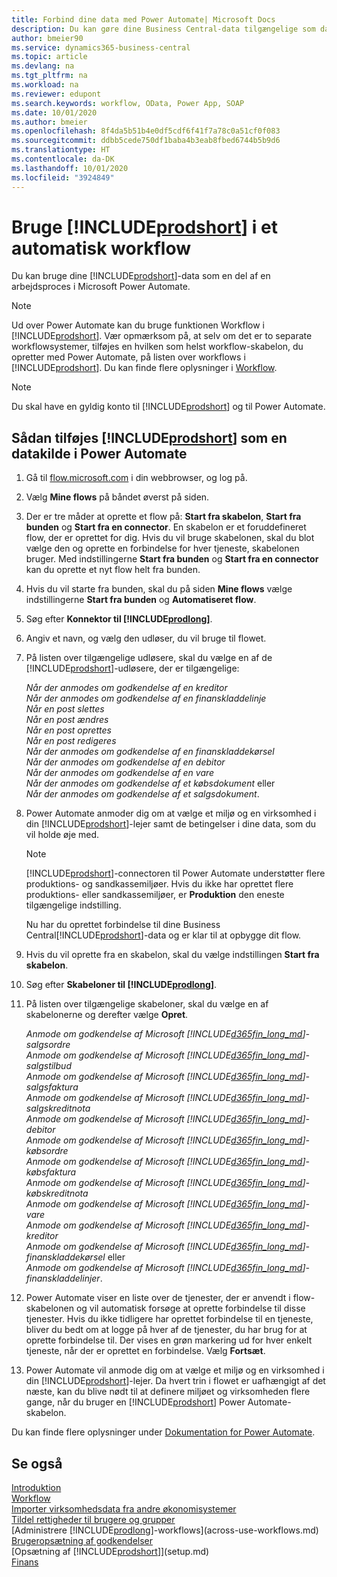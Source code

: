```yaml
---
title: Forbind dine data med Power Automate| Microsoft Docs
description: Du kan gøre dine Business Central-data tilgængelige som datakilde og angive en OData URL-adresse til dine webtjenester for at oprette et automatiseret workflow.
author: bmeier90
ms.service: dynamics365-business-central
ms.topic: article
ms.devlang: na
ms.tgt_pltfrm: na
ms.workload: na
ms.reviewer: edupont
ms.search.keywords: workflow, OData, Power App, SOAP
ms.date: 10/01/2020
ms.author: bmeier
ms.openlocfilehash: 8f4da5b51b4e0df5cdf6f41f7a78c0a51cf0f083
ms.sourcegitcommit: ddbb5cede750df1baba4b3eab8fbed6744b5b9d6
ms.translationtype: HT
ms.contentlocale: da-DK
ms.lasthandoff: 10/01/2020
ms.locfileid: "3924849"
---
```

# <a name="using-prodshort-in-an-automated-workflow"></a>Bruge [!INCLUDE[prodshort](includes/prodshort.md)] i et automatisk workflow

Du kan bruge dine [!INCLUDE[prodshort](includes/prodshort.md)]-data som en del af en arbejdsproces i Microsoft Power Automate.

> [!NOTE]
> Ud over Power Automate kan du bruge funktionen Workflow i [!INCLUDE[prodshort](includes/prodshort.md)]. Vær opmærksom på, at selv om det er to separate workflowsystemer, tilføjes en hvilken som helst workflow-skabelon, du opretter med Power Automate, på listen over workflows i [!INCLUDE[prodshort](includes/prodshort.md)]. Du kan finde flere oplysninger i [Workflow](across-workflow.md).  

> [!NOTE]  
> Du skal have en gyldig konto til [!INCLUDE[prodshort](includes/prodshort.md)] og til Power Automate.  

## <a name="to-add-prodshort-as-a-data-source-in-power-automate"></a>Sådan tilføjes [!INCLUDE[prodshort](includes/prodshort.md)] som en datakilde i Power Automate

1. Gå til [flow.microsoft.com](https://flow.microsoft.com) i din webbrowser, og log på.
2. Vælg **Mine flows** på båndet øverst på siden.
3. Der er tre måder at oprette et flow på: **Start fra skabelon**, **Start fra bunden** og **Start fra en connector**. En skabelon er et foruddefineret flow, der er oprettet for dig. Hvis du vil bruge skabelonen, skal du blot vælge den og oprette en forbindelse for hver tjeneste, skabelonen bruger. Med indstillingerne **Start fra bunden** og **Start fra en connector** kan du oprette et nyt flow helt fra bunden.
4. Hvis du vil starte fra bunden, skal du på siden **Mine flows** vælge indstillingerne **Start fra bunden** og **Automatiseret flow**.
5. Søg efter **Konnektor til [!INCLUDE[prodlong](includes/prodlong.md)]**.
6. Angiv et navn, og vælg den udløser, du vil bruge til flowet.
7. På listen over tilgængelige udløsere, skal du vælge en af de [!INCLUDE[prodshort](includes/prodshort.md)]-udløsere, der er tilgængelige:  

    *Når der anmodes om godkendelse af en kreditor*  
    *Når der anmodes om godkendelse af en finanskladdelinje*  
    *Når en post slettes*  
    *Når en post ændres*  
    *Når en post oprettes*  
    *Når en post redigeres*  
    *Når der anmodes om godkendelse af en finanskladdekørsel*  
    *Når der anmodes om godkendelse af en debitor*  
    *Når der anmodes om godkendelse af en vare*  
    *Når der anmodes om godkendelse af et købsdokument* eller  
    *Når der anmodes om godkendelse af et salgsdokument*.

8. Power Automate anmoder dig om at vælge et miljø og en virksomhed i din [!INCLUDE[prodshort](includes/prodshort.md)]-lejer samt de betingelser i dine data, som du vil holde øje med.

    > [!NOTE]
    > [!INCLUDE[prodshort](includes/prodshort.md)]-connectoren til Power Automate understøtter flere produktions- og sandkassemiljøer. Hvis du ikke har oprettet flere produktions- eller sandkassemiljøer, er **Produktion** den eneste tilgængelige indstilling.  

    Nu har du oprettet forbindelse til dine Business Central[!INCLUDE[prodshort](includes/prodshort.md)]-data og er klar til at opbygge dit flow.

9. Hvis du vil oprette fra en skabelon, skal du vælge indstillingen **Start fra skabelon**.
10. Søg efter **Skabeloner til [!INCLUDE[prodlong](includes/prodlong.md)]**.
11. På listen over tilgængelige skabeloner, skal du vælge en af skabelonerne og derefter vælge **Opret**.  

    *Anmode om godkendelse af Microsoft [!INCLUDE[d365fin_long_md](includes/d365fin_long_md.md)]-salgsordre*  
    *Anmode om godkendelse af Microsoft [!INCLUDE[d365fin_long_md](includes/d365fin_long_md.md)]-salgstilbud*  
    *Anmode om godkendelse af Microsoft [!INCLUDE[d365fin_long_md](includes/d365fin_long_md.md)]-salgsfaktura*  
    *Anmode om godkendelse af Microsoft [!INCLUDE[d365fin_long_md](includes/d365fin_long_md.md)]-salgskreditnota*  
    *Anmode om godkendelse af Microsoft [!INCLUDE[d365fin_long_md](includes/d365fin_long_md.md)]-debitor*  
    *Anmode om godkendelse af Microsoft [!INCLUDE[d365fin_long_md](includes/d365fin_long_md.md)]-købsordre*  
    *Anmode om godkendelse af Microsoft [!INCLUDE[d365fin_long_md](includes/d365fin_long_md.md)]-købsfaktura*  
    *Anmode om godkendelse af Microsoft [!INCLUDE[d365fin_long_md](includes/d365fin_long_md.md)]-købskreditnota*  
    *Anmode om godkendelse af Microsoft [!INCLUDE[d365fin_long_md](includes/d365fin_long_md.md)]-vare*  
    *Anmode om godkendelse af Microsoft [!INCLUDE[d365fin_long_md](includes/d365fin_long_md.md)]-kreditor*  
    *Anmode om godkendelse af Microsoft [!INCLUDE[d365fin_long_md](includes/d365fin_long_md.md)]-finanskladdekørsel* eller    
    *Anmode om godkendelse af Microsoft [!INCLUDE[d365fin_long_md](includes/d365fin_long_md.md)]-finanskladdelinjer*.  
12. Power Automate viser en liste over de tjenester, der er anvendt i flow-skabelonen og vil automatisk forsøge at oprette forbindelse til disse tjenester. Hvis du ikke tidligere har oprettet forbindelse til en tjeneste, bliver du bedt om at logge på hver af de tjenester, du har brug for at oprette forbindelse til. Der vises en grøn markering ud for hver enkelt tjeneste, når der er oprettet en forbindelse. Vælg **Fortsæt**.
13. Power Automate vil anmode dig om at vælge et miljø og en virksomhed i din [!INCLUDE[prodshort](includes/prodshort.md)]-lejer. Da hvert trin i flowet er uafhængigt af det næste, kan du blive nødt til at definere miljøet og virksomheden flere gange, når du bruger en [!INCLUDE[prodshort](includes/prodshort.md)] Power Automate-skabelon.

Du kan finde flere oplysninger under [Dokumentation for Power Automate](/power-automate/getting-started).

## <a name="see-also"></a>Se også

[Introduktion](product-get-started.md)  
[Workflow](across-workflow.md)  
[Importer virksomhedsdata fra andre økonomisystemer](across-import-data-configuration-packages.md)  
[Tildel rettigheder til brugere og grupper](ui-define-granular-permissions.md)  
[Administrere [!INCLUDE[prodlong](includes/prodlong.md)]-workflows](across-use-workflows.md)  
[Brugeropsætning af godkendelser](across-how-to-set-up-approval-users.md)  
[Opsætning af [!INCLUDE[prodshort](includes/prodshort.md)]](setup.md)  
[Finans](finance.md)  

